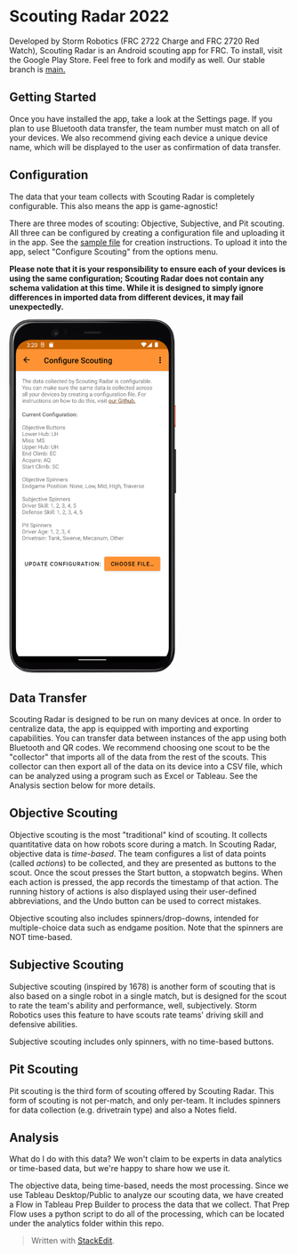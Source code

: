# Scouting Radar 2022
Developed by Storm Robotics (FRC 2722 Charge and FRC 2720 Red Watch), Scouting Radar is an Android scouting app for FRC. To install, visit the Google Play Store. Feel free to fork and modify as well. Our stable branch is [main.](https://github.com/2729StormRobotics/ScoutingRadar2022/tree/main)

## Getting Started
Once you have installed the app, take a look at the Settings page. If you plan to use Bluetooth data transfer, the team number must match on all of your devices. We also recommend giving each device a unique device name, which will be displayed to the user as confirmation of data transfer.

## Configuration
The data that your team collects with Scouting Radar is completely configurable. This also means the app is game-agnostic!

There are three modes of scouting: Objective, Subjective, and Pit scouting. All three can be configured by creating a configuration file and uploading it in the app. See the [sample file](https://github.com/2729StormRobotics/ScoutingRadar2022/tree/main) for creation instructions. To upload it into the app, select "Configure Scouting" from the options menu. 

**Please note that it is your responsibility to ensure each of your devices is using the same configuration; Scouting Radar does not contain any schema validation at this time. While it is designed to simply ignore differences in imported data from different devices, it may fail unexpectedly.**

<img src="https://github.com/2729StormRobotics/ScoutingRadar2022/blob/integrationJosh/screenshots/Configure.png?raw=true" width="300">

## Data Transfer
Scouting Radar is designed to be run on many devices at once. In order to centralize data, the app is equipped with importing and exporting capabilities. You can transfer data between instances of the app using both Bluetooth and QR codes. We recommend choosing one scout to be the "collector" that imports all of the data from the rest of the scouts. This collector can then export all of the data on its device into a CSV file, which can be analyzed using a program such as Excel or Tableau. See the Analysis section below for more details. 
## Objective Scouting
Objective scouting is the most "traditional" kind of scouting. It collects quantitative data on how robots score during a match. In Scouting Radar, objective data is *time-based*. The team configures a list of data points (called *actions*) to be collected, and they are presented as buttons to the scout. Once the scout presses the Start button, a stopwatch begins. When each action is pressed, the app records the timestamp of that action. The running history of actions is also displayed using their user-defined abbreviations, and the Undo button can be used to correct mistakes.

Objective scouting also includes spinners/drop-downs, intended for multiple-choice data such as endgame position. Note that the spinners are NOT time-based.

## Subjective Scouting
Subjective scouting (inspired by 1678) is another form of scouting that is also based on a single robot in a single match, but is designed for the scout to rate the team's ability and performance, well, subjectively. Storm Robotics uses this feature to have scouts rate teams' driving skill and defensive abilities. 

Subjective scouting includes only spinners, with no time-based buttons.

## Pit Scouting
Pit scouting is the third form of scouting offered by Scouting Radar. This form of scouting is not per-match, and only per-team. It includes spinners for data collection (e.g. drivetrain type) and also a Notes field. 

## Analysis
What do I do with this data? We won't claim to be experts in data analytics or time-based data, but we're happy to share how we use it.

The objective data, being time-based, needs the most processing. Since we use Tableau Desktop/Public to analyze our scouting data, we have created a Flow in Tableau Prep Builder to process the data that we collect. That Prep Flow uses a python script to do all of the processing, which can be located under the analytics folder within this repo.

> Written with [StackEdit](https://stackedit.io/).